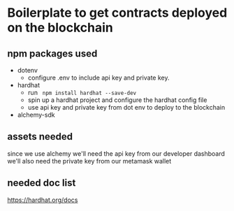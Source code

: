 # Boilerplate to get contracts deployed on the blockchain

## npm packages used
- dotenv
    - configure .env to include api key and private key.
- hardhat
    - run <code> npm install hardhat --save-dev </code>
    - spin up a hardhat project and configure the hardhat config file
    - use api key and private key from dot env to deploy to the blockchain
- alchemy-sdk

## assets needed
since we use alchemy we'll need the api key from our developer dashboard
we'll also need the private key from our metamask wallet

## needed doc list
https://hardhat.org/docs